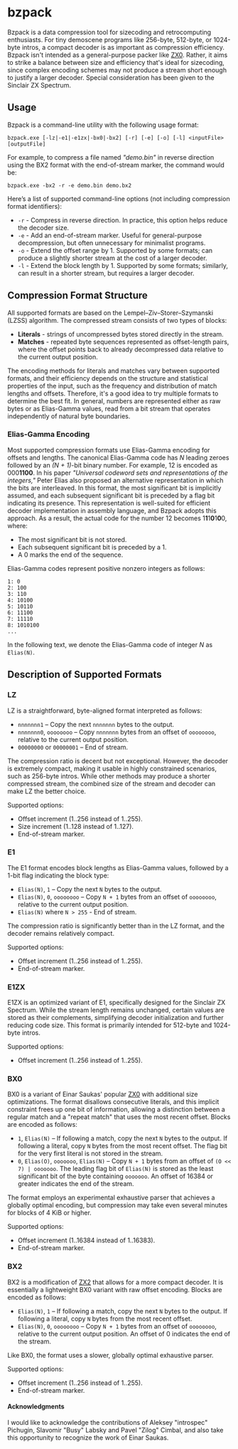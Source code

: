 # bzpack

Bzpack is a data compression tool for sizecoding and retrocomputing enthusiasts. For tiny demoscene programs like 256-byte,
512-byte, or 1024-byte intros, a compact decoder is as important as compression efficiency. Bzpack isn't intended as a
general-purpose packer like [ZX0](https://github.com/einar-saukas/ZX0). Rather, it aims to strike a balance between size and
efficiency that's ideal for sizecoding, since complex encoding schemes may not produce a stream short enough to justify a larger
decoder. Special consideration has been given to the Sinclair ZX Spectrum.

## Usage

Bzpack is a command-line utility with the following usage format:

`bzpack.exe [-lz|-e1|-e1zx|-bx0|-bx2] [-r] [-e] [-o] [-l] <inputFile> [outputFile]`

For example, to compress a file named *"demo.bin"* in reverse direction using the BX2 format with the end-of-stream marker, the
command would be:

`bzpack.exe -bx2 -r -e demo.bin demo.bx2`

Here’s a list of supported command-line options (not including compression format identifiers):

* `-r` - Compress in reverse direction. In practice, this option helps reduce the decoder size.
* `-e` - Add an end-of-stream marker. Useful for general-purpose decompression, but often unnecessary for minimalist programs.
* `-o` - Extend the offset range by 1. Supported by some formats; can produce a slightly shorter stream at the cost of a larger
decoder.
* `-l` - Extend the block length by 1. Supported by some formats; similarly, can result in a shorter stream, but requires a
larger decoder.

## Compression Format Structure

All supported formats are based on the Lempel–Ziv–Storer–Szymanski (LZSS) algorithm. The compressed stream consists of two types
of blocks:

* **Literals** - strings of uncompressed bytes stored directly in the stream.
* **Matches** - repeated byte sequences represented as offset-length pairs, where the offset points back to already decompressed
data relative to the current output position.

The encoding methods for literals and matches vary between supported formats, and their efficiency depends on the structure and
statistical properties of the input, such as the frequency and distribution of match lengths and offsets. Therefore, it's a good
idea to try multiple formats to determine the best fit. In general, numbers are represented either as raw bytes or as
Elias-Gamma values, read from a bit stream that operates independently of natural byte boundaries.

### Elias-Gamma Encoding

Most supported compression formats use Elias-Gamma encoding for offsets and lengths. The canonical Elias-Gamma code has *N*
leading zeroes followed by an *(N + 1)*-bit binary number. For example, 12 is encoded as 000**1100**. In his paper *"Universal
codeword sets and representations of the integers,"* Peter Elias also proposed an alternative representation in which the bits
are interleaved. In this format, the most significant bit is implicitly assumed, and each subsequent significant bit is preceded
by a flag bit indicating its presence. This representation is well-suited for efficient decoder implementation in assembly
language, and Bzpack adopts this approach. As a result, the actual code for the number 12 becomes 1**1**1**0**1**0**0, where:

* The most significant bit is not stored.
* Each subsequent significant bit is preceded by a 1.
* A 0 marks the end of the sequence.

Elias-Gamma codes represent positive nonzero integers as follows:

```
1: 0
2: 100
3: 110
4: 10100
5: 10110
6: 11100
7: 11110
8: 1010100
...
```

In the following text, we denote the Elias-Gamma code of integer *N* as `Elias(N)`.

## Description of Supported Formats

### LZ

LZ is a straightforward, byte-aligned format interpreted as follows:

* `nnnnnnn1` – Copy the next `nnnnnnn` bytes to the output.
* `nnnnnnn0`, `oooooooo` – Copy `nnnnnnn` bytes from an offset of `oooooooo`, relative to the current output position.
* `00000000` or `00000001` – End of stream.

The compression ratio is decent but not exceptional. However, the decoder is extremely compact, making it usable in highly
constrained scenarios, such as 256-byte intros. While other methods may produce a shorter compressed stream, the combined size
of the stream and decoder can make LZ the better choice.

Supported options:

* Offset increment (1..256 instead of 1..255).
* Size increment (1..128 instead of 1..127).
* End-of-stream marker.

### E1

The E1 format encodes block lengths as Elias-Gamma values, followed by a 1-bit flag indicating the block type:

* `Elias(N)`, `1` – Copy the next `N` bytes to the output.
* `Elias(N)`, `0`, `oooooooo` – Copy `N + 1` bytes from an offset of `oooooooo`, relative to the current output position.
* `Elias(N)` where `N > 255` - End of stream.

The compression ratio is significantly better than in the LZ format, and the decoder remains relatively compact.

Supported options:

* Offset increment (1..256 instead of 1..255).
* End-of-stream marker.

### E1ZX

E1ZX is an optimized variant of E1, specifically designed for the Sinclair ZX Spectrum. While the stream length remains
unchanged, certain values are stored as their complements, simplifying decoder initialization and further reducing code size.
This format is primarily intended for 512-byte and 1024-byte intros.

Supported options:

* Offset increment (1..256 instead of 1..255).

### BX0

BX0 is a variant of Einar Saukas' popular [ZX0](https://github.com/einar-saukas/ZX0) with additional size optimizations. The
format disallows consecutive literals, and this implicit constraint frees up one bit of information, allowing a distinction
between a regular match and a "repeat match" that uses the most recent offset. Blocks are encoded as follows:

* `1`, `Elias(N)` – If following a match, copy the next `N` bytes to the output. If following a literal, copy `N` bytes from
the most recent offset. The flag bit for the very first literal is not stored in the stream.
* `0`, `Elias(O)`, `ooooooo`, `Elias(N)` – Copy `N + 1` bytes from an offset of `(O << 7) | ooooooo`. The leading flag bit of
`Elias(N)` is stored as the least significant bit of the byte containing `ooooooo`. An offset of 16384 or greater indicates the
end of the stream.

The format employs an experimental exhaustive parser that achieves a globally optimal encoding, but compression may take even
several minutes for blocks of 4 KiB or higher.

Supported options:

* Offset increment (1..16384 instead of 1..16383).
* End-of-stream marker.

### BX2

BX2 is a modification of [ZX2](https://github.com/einar-saukas/ZX2) that allows for a more compact decoder. It is essentially a
lightweight BX0 variant with raw offset encoding. Blocks are encoded as follows:

* `Elias(N)`, `1` – If following a match, copy the next `N` bytes to the output. If following a literal, copy `N` bytes from the
most recent offset.
* `Elias(N)`, `0`, `oooooooo` – Copy `N + 1` bytes from an offset of `oooooooo`, relative to the current output position.
An offset of 0 indicates the end of the stream.

Like BX0, the format uses a slower, globally optimal exhaustive parser.

Supported options:

* Offset increment (1..256 instead of 1..255).
* End-of-stream marker.

#### Acknowledgments

I would like to acknowledge the contributions of Aleksey "introspec" Pichugin, Slavomir "Busy" Labsky and Pavel "Zilog" Cimbal,
and also take this opportunity to recognize the work of Einar Saukas.
